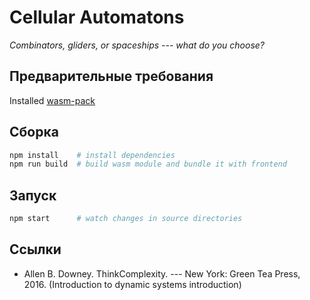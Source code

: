 # Cellular Automatons

*Combinators, gliders, or spaceships --- what do you choose?*

## Предварительные требования 

Installed [wasm-pack](https://rustwasm.github.io/wasm-pack/installer/)

## Сборка

```sh
npm install    # install dependencies
npm run build  # build wasm module and bundle it with frontend
```

## Запуск

```sh
npm start      # watch changes in source directories
```

## Ссылки

- Allen B. Downey. ThinkComplexity. --- New York: Green Tea Press, 2016. (Introduction to dynamic systems introduction)
